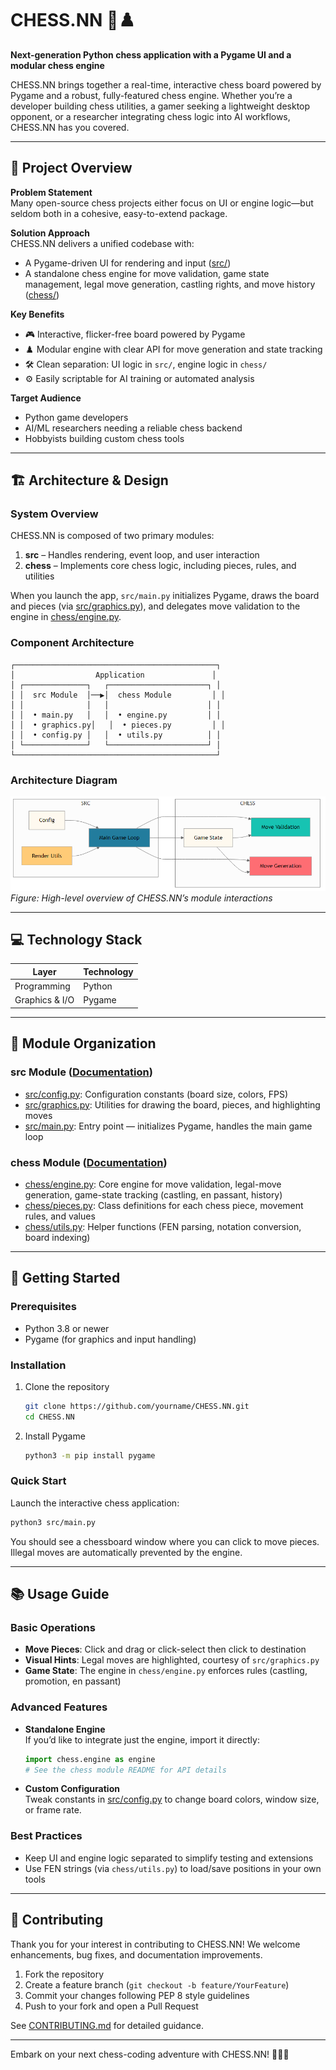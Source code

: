 # CHESS.NN 🚀♟️

**Next-generation Python chess application with a Pygame UI and a modular chess engine**

CHESS.NN brings together a real-time, interactive chess board powered by Pygame and a robust, fully-featured chess engine. Whether you’re a developer building chess utilities, a gamer seeking a lightweight desktop opponent, or a researcher integrating chess logic into AI workflows, CHESS.NN has you covered.

---

## 📖 Project Overview

**Problem Statement**  
Many open-source chess projects either focus on UI or engine logic—but seldom both in a cohesive, easy-to-extend package.

**Solution Approach**  
CHESS.NN delivers a unified codebase with:
- A Pygame-driven UI for rendering and input ([src/](./src/))  
- A standalone chess engine for move validation, game state management, legal move generation, castling rights, and move history ([chess/](./chess/))

**Key Benefits**  
- 🎮 Interactive, flicker-free board powered by Pygame  
- ♟️ Modular engine with clear API for move generation and state tracking  
- 🛠️ Clean separation: UI logic in `src/`, engine logic in `chess/`  
- ⚙️ Easily scriptable for AI training or automated analysis  

**Target Audience**  
- Python game developers  
- AI/ML researchers needing a reliable chess backend  
- Hobbyists building custom chess tools  

---

## 🏗️ Architecture & Design

### System Overview  
CHESS.NN is composed of two primary modules:

1. **src** – Handles rendering, event loop, and user interaction  
2. **chess** – Implements core chess logic, including pieces, rules, and utilities  

When you launch the app, `src/main.py` initializes Pygame, draws the board and pieces (via [src/graphics.py](./src/graphics.py)), and delegates move validation to the engine in [chess/engine.py](./chess/engine.py).

### Component Architecture  
```text
┌─────────────────────────────────────────────┐
│                  Application               │
│ ┌──────────────┐   ┌──────────────────────┐ │
│ │  src Module  │──▶│  chess Module         │ │
│ │              │   │                      │ │
│ │  • main.py   │   │  • engine.py         │ │
│ │  • graphics.py│   │  • pieces.py         │ │
│ │  • config.py │   │  • utils.py          │ │
│ └──────────────┘   └──────────────────────┘ │
└─────────────────────────────────────────────┘
```

### Architecture Diagram  
![Repository Architecture](./readme_assets/master_architecture.png)  
*Figure: High-level overview of CHESS.NN’s module interactions*

---

## 💻 Technology Stack

| Layer           | Technology |
|-----------------|------------|
| Programming     | Python     |
| Graphics & I/O  | Pygame     |

---

## 📁 Module Organization

### src Module ([Documentation](./src/README.md))  
- [src/config.py](./src/config.py): Configuration constants (board size, colors, FPS)  
- [src/graphics.py](./src/graphics.py): Utilities for drawing the board, pieces, and highlighting moves  
- [src/main.py](./src/main.py): Entry point — initializes Pygame, handles the main game loop  

### chess Module ([Documentation](./chess/README.md))  
- [chess/engine.py](./chess/engine.py): Core engine for move validation, legal-move generation, game-state tracking (castling, en passant, history)  
- [chess/pieces.py](./chess/pieces.py): Class definitions for each chess piece, movement rules, and values  
- [chess/utils.py](./chess/utils.py): Helper functions (FEN parsing, notation conversion, board indexing)  

---

## 🚀 Getting Started

### Prerequisites  
- Python 3.8 or newer  
- Pygame (for graphics and input handling)

### Installation  

1. Clone the repository  
   ```bash
   git clone https://github.com/yourname/CHESS.NN.git
   cd CHESS.NN
   ```

2. Install Pygame  
   ```bash
   python3 -m pip install pygame
   ```

### Quick Start  
Launch the interactive chess application:  
```bash
python3 src/main.py
```

You should see a chessboard window where you can click to move pieces. Illegal moves are automatically prevented by the engine.

---

## 📚 Usage Guide

### Basic Operations  
- **Move Pieces**: Click and drag or click-select then click to destination  
- **Visual Hints**: Legal moves are highlighted, courtesy of `src/graphics.py`  
- **Game State**: The engine in `chess/engine.py` enforces rules (castling, promotion, en passant)

### Advanced Features  
- **Standalone Engine**  
  If you’d like to integrate just the engine, import it directly:
  ```python
  import chess.engine as engine
  # See the chess module README for API details
  ```
- **Custom Configuration**  
  Tweak constants in [src/config.py](./src/config.py) to change board colors, window size, or frame rate.

### Best Practices  
- Keep UI and engine logic separated to simplify testing and extensions  
- Use FEN strings (via `chess/utils.py`) to load/save positions in your own tools  

---

## 🤝 Contributing

Thank you for your interest in contributing to CHESS.NN! We welcome enhancements, bug fixes, and documentation improvements.

1. Fork the repository  
2. Create a feature branch (`git checkout -b feature/YourFeature`)  
3. Commit your changes following PEP 8 style guidelines  
4. Push to your fork and open a Pull Request  

See [CONTRIBUTING.md](./CONTRIBUTING.md) for detailed guidance.

---

Embark on your next chess-coding adventure with CHESS.NN! 🚀🖤🧡